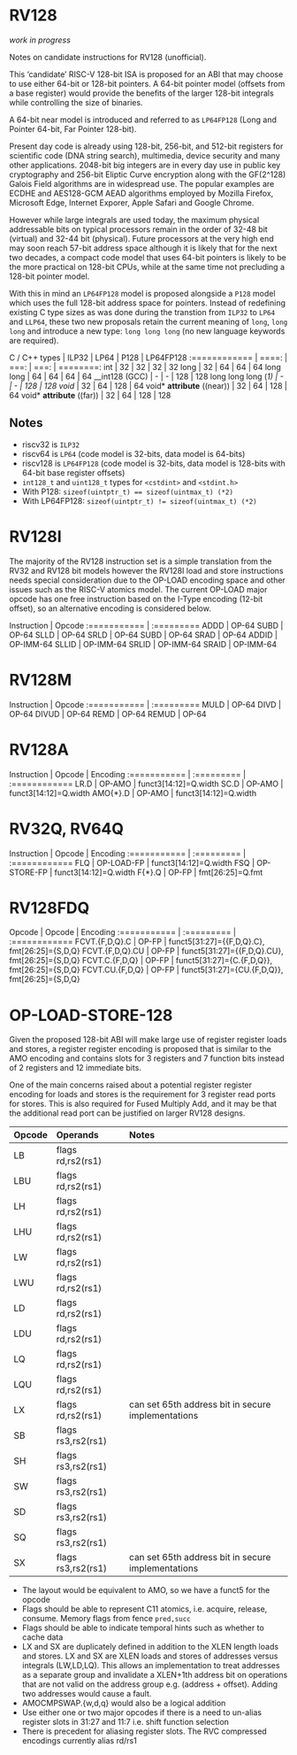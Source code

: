 RV128
==========

_work in progress_

Notes on candidate instructions for RV128 (unofficial).

This ‘candidate’ RISC-V 128-bit ISA is proposed for an ABI that
may choose to use either 64-bit or 128-bit pointers. A 64-bit
pointer model (offsets from a base register) would provide the
benefits of the larger 128-bit integrals while controlling the
size of binaries.

A 64-bit near model is introduced and referred to as `LP64FP128`
(Long and Pointer 64-bit, Far Pointer 128-bit).

Present day code is already using 128-bit, 256-bit, and 512-bit
registers for scientific code (DNA string search), multimedia,
device security and many other applications. 2048-bit big integers
are in every day use in public key cryptography and 256-bit Eliptic
Curve encryption along with the GF(2^128) Galois Field algorithms
are in widespread use. The popular examples are ECDHE and AES128-GCM
AEAD algorithms employed by Mozilla Firefox, Microsoft Edge, Internet
Exporer, Apple Safari and Google Chrome.

However while large integrals are used today, the maximum physical
addressable bits on typical processors remain in the order of 32-48
bit (virtual) and 32-44 bit (physical). Future processors at the
very high end may soon reach 57-bit address space although it is
likely that for the next two decades, a compact code model that
uses 64-bit pointers is likely to be the more practical on 128-bit
CPUs, while at the same time not precluding a 128-bit pointer model.

With this in mind an `LP64FP128` model is proposed alongside a `P128`
model which uses the full 128-bit address space for pointers.
Instead of redefining existing C type sizes as was done during the
transtion from `ILP32` to `LP64` and `LLP64`, these two new proposals
retain the current meaning of `long`, `long long` and introduce a
new type: `long long long` (no new language keywords are required).

C / C++ types                 | ILP32 | LP64  | P128  | LP64FP128
:============                 | ====: | ===:  | ===:  | ========:
int                           | 32    | 32    | 32    | 32
long                          | 32    | 64    | 64    | 64
long long                     | 64    | 64    | 64    | 64
__int128 (GCC)                | -     | -     | 128   | 128
long long long (*1)           | -     | -     | 128   | 128
void*                         | 32    | 64    | 128   | 64
void* __attribute__ ((near))  | 32    | 64    | 128   | 64
void* __attribute__ ((far))   | 32    | 64    | 128   | 128

Notes
-----------

- riscv32 is `ILP32`
- riscv64 is `LP64` (code model is 32-bits, data model is 64-bits)
- riscv128 is `LP64FP128` (code model is 32-bits, data model is 128-bits with 64-bit base register offsets)
- `int128_t` and `uint128_t` types for `<cstdint>` and `<stdint.h>`
- With P128:      `sizeof(uintptr_t) == sizeof(uintmax_t) (*2)`
- With LP64FP128: `sizeof(uintptr_t) != sizeof(uintmax_t) (*2)`

RV128I
================

The majority of the RV128 instruction set is a simple translation from
the RV32 and RV128 bit models however the RV128I load and store instructions
needs special consideration due to the OP-LOAD encoding space and other
issues such as the RISC-V atomics model. The current OP-LOAD major opcode
has one free instruction based on the I-Type encoding (12-bit offset),
so an alternative encoding is considered below.

Instruction      | Opcode
:===========     | :=========
ADDD             | OP-64
SUBD             | OP-64
SLLD             | OP-64
SRLD             | OP-64
SUBD             | OP-64
SRAD             | OP-64
ADDID            | OP-IMM-64
SLLID            | OP-IMM-64
SRLID            | OP-IMM-64
SRAID            | OP-IMM-64

RV128M
================

Instruction      | Opcode
:===========     | :=========
MULD             | OP-64
DIVD             | OP-64
DIVUD            | OP-64
REMD             | OP-64
REMUD            | OP-64

RV128A
================

Instruction      | Opcode      | Encoding
:===========     | :=========  | :============
LR.D             | OP-AMO      | funct3[14:12]=Q.width
SC.D             | OP-AMO      | funct3[14:12]=Q.width
AMO{*}.D         | OP-AMO      | funct3[14:12]=Q.width

RV32Q, RV64Q
================

Instruction      | Opcode      | Encoding
:===========     | :=========  | :============
FLQ              | OP-LOAD-FP  | funct3[14:12]=Q.width
FSQ              | OP-STORE-FP | funct3[14:12]=Q.width
F{*}.Q           | OP-FP       | fmt[26:25]=Q.fmt

RV128FDQ
================

Opcode           | Opcode      | Encoding
:===========     | :=========  | :============
FCVT.{F,D,Q}.C   | OP-FP       | funct5[31:27]={{F,D,Q}.C}, fmt[26:25]={S,D,Q}
FCVT.{F,D,Q}.CU  | OP-FP       | funct5[31:27]={{F,D,Q}.CU}, fmt[26:25]={S,D,Q}
FCVT.C.{F,D,Q}   | OP-FP       | funct5[31:27]={C.{F,D,Q}}, fmt[26:25]={S,D,Q}
FCVT.CU.{F,D,Q}  | OP-FP       | funct5[31:27]={CU.{F,D,Q}}, fmt[26:25]={S,D,Q}

OP-LOAD-STORE-128
========================

Given the proposed 128-bit ABI will make large use of register register loads
and stores, a register register encoding is proposed that is similar to the
AMO encoding and contains slots for 3 registers and 7 function bits instead
of 2 registers and 12 immediate bits.

One of the main concerns raised about a potential register register encoding
for loads and stores is the requirement for 3 register read ports for stores.
This is also required for Fused Multiply Add, and it may be that the additional
read port can be justified on larger RV128 designs.

Opcode | Operands       | Notes
:----- | :------------- | :---------
LB     | flags rd,rs2(rs1)
LBU    | flags rd,rs2(rs1)
LH     | flags rd,rs2(rs1)
LHU    | flags rd,rs2(rs1)
LW     | flags rd,rs2(rs1)
LWU	   | flags rd,rs2(rs1)
LD     | flags rd,rs2(rs1)
LDU	   | flags rd,rs2(rs1)
LQ     | flags rd,rs2(rs1)
LQU	   | flags rd,rs2(rs1)
LX     | flags rd,rs2(rs1) | can set 65th address bit in secure implementations 
SB     | flags rs3,rs2(rs1)
SH     | flags rs3,rs2(rs1)
SW     | flags rs3,rs2(rs1)
SD     | flags rs3,rs2(rs1)
SQ     | flags rs3,rs2(rs1)
SX     | flags rs3,rs2(rs1) | can set 65th address bit in secure implementations 

- The layout would be equivalent to AMO, so we have a funct5 for the opcode
- Flags should be able to represent C11 atomics, i.e. acquire, release, consume. Memory flags from fence `pred,succ`
- Flags should be able to indicate temporal hints such as whether to cache data
- LX and SX are duplicately defined in addition to the XLEN length loads and stores.
  LX and SX are XLEN loads and stores of addresses versus integrals (LW,LD,LQ).
  This allows an implementation to treat addresses as a separate group and invalidate
  a XLEN+1th address bit on operations that are not valid on the address group
  e.g. (address + offset). Adding two addresses would cause a fault.
- AMOCMPSWAP.{w,d,q} would also be a logical addition
- Use either one or two major opcodes if there is a need to un-alias register slots in 31:27 and 11:7 i.e. shift function selection
- There is precedent for aliasing register slots. The RVC compressed encodings currently alias rd/rs1
